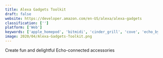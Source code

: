 ```yaml
---
title: Alexa Gadgets Toolkit
draft: false 
website: https://developer.amazon.com/en-US/alexa/alexa-gadgets
classification: ['']
platform: ['Web']
keywords: ['apple_homepod', 'bitmidi', 'cinder_grill', 'cove', 'echo_by_amazon', 'front-end_list', 'gladys', 'google_home', 'hello_egg', 'june_intelligent_oven', 'kuri', 'levo_ii', 'progressive_tooling', 'restyaboard', 'silo', 'solsource', 'tapp_2']
image: 2020/04/Alexa-Gadgets-Toolkit.png
---
```

Create fun and delightful Echo-connected accessories